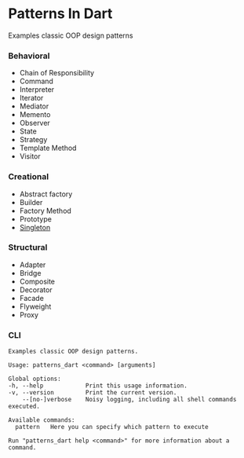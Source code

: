 Patterns In Dart
===================

Examples classic OOP design patterns

### Behavioral
* Chain of Responsibility
* Command
* Interpreter
* Iterator
* Mediator
* Memento
* Observer
* State
* Strategy
* Template Method
* Visitor

### Creational
* Abstract factory
* Builder
* Factory Method
* Prototype
* [Singleton](skill-patterns-dart/tree/main/lib/src/patterns/creational/singleton)

### Structural
* Adapter
* Bridge
* Composite
* Decorator
* Facade
* Flyweight
* Proxy

### CLI

```shell
Examples classic OOP design patterns.

Usage: patterns_dart <command> [arguments]

Global options:
-h, --help            Print this usage information.
-v, --version         Print the current version.
    --[no-]verbose    Noisy logging, including all shell commands executed.

Available commands:
  pattern   Here you can specify which pattern to execute

Run "patterns_dart help <command>" for more information about a command.
```